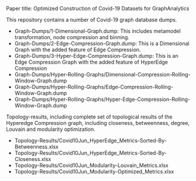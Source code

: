 Paper title: Optimized Construction of Covid-19 Datasets for GraphAnalytics

This repository contains a number of Covid-19 graph database dumps.
- Graph-Dumps/1-Dimensional-Graph.dump: This includes metamodel transformation, node compression and binning.
- Graph-Dumps/2-Edge-Compression-Graph.dump: This is a Dimensional Graph with the added feature of Edge Compression.
- Graph-Dumps/3-Hyper-Edge-Compression-Graph.dump: This is an Edge Compression Graph with the added feature of HyperEdge Compression
- Graph-Dumps/Hyper-Rolling-Graphs/Dimensional-Compression-Rolling-Window-Graph.dump
- Graph-Dumps/Hyper-Rolling-Graphs/Edge-Compression-Rolling-Window-Graph.dump
- Graph-Dumps/Hyper-Rolling-Graphs/Hyper-Edge-Compression-Rolling-Window-Graph.dump

Topology-results, including complete set of topological results of the Hyperedge Compression graph, including closeness, betweenness, degree, Louvain and modularity optimization.
- Topology-Results/Covid10Jun_HyperEdge_Metrics-Sorted-By-Betweenness.xlsx
- Topology-Results/Covid10Jun_HyperEdge_Metrics-Sorted-By-Closeness.xlsx
- Topology-Results/Covid10Jun_Modularity-Louvain_Metrics.xlsx
- Topology-Results/Covid10Jun_Modularity-Optimized_Metrics.xlsx